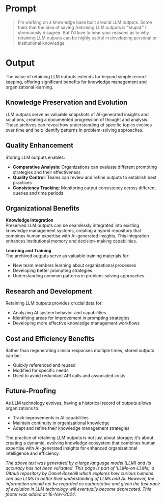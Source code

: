 # Prompt

> I'm working on a knowledge base built around LLM outputs. Some think that the idea of saving /retaining LLM outputs is "stupid." I strenuously disagree. But I'd love to hear your reasons as to why retaining LLM outputs can be highly useful in developing personal or institutional knowledge

# Output

The value of retaining LLM outputs extends far beyond simple record-keeping, offering significant benefits for knowledge management and organizational learning.

## Knowledge Preservation and Evolution

LLM outputs serve as valuable snapshots of AI-generated insights and solutions, creating a documented progression of thought and analysis. These archives can reveal how understanding of specific topics evolves over time and help identify patterns in problem-solving approaches.

## Quality Enhancement

Storing LLM outputs enables:

- **Comparative Analysis**: Organizations can evaluate different prompting strategies and their effectiveness
- **Quality Control**: Teams can review and refine outputs to establish best practices
- **Consistency Tracking**: Monitoring output consistency across different queries and time periods

## Organizational Benefits

**Knowledge Integration**\
Preserved LLM outputs can be seamlessly integrated into existing knowledge management systems, creating a hybrid repository that combines human expertise with AI-generated insights. This integration enhances institutional memory and decision-making capabilities.

**Learning and Training**\
The archived outputs serve as valuable training materials for:

- New team members learning about organizational processes
- Developing better prompting strategies
- Understanding common patterns in problem-solving approaches

## Research and Development

Retaining LLM outputs provides crucial data for:

- Analyzing AI system behavior and capabilities
- Identifying areas for improvement in prompting strategies
- Developing more effective knowledge management workflows

## Cost and Efficiency Benefits

Rather than regenerating similar responses multiple times, stored outputs can be:

- Quickly referenced and reused
- Modified for specific needs
- Used to avoid redundant API calls and associated costs

## Future-Proofing

As LLM technology evolves, having a historical record of outputs allows organizations to:

- Track improvements in AI capabilities
- Maintain continuity in organizational knowledge
- Adapt and refine their knowledge management strategies

The practice of retaining LLM outputs is not just about storage; it's about creating a dynamic, evolving knowledge ecosystem that combines human expertise with AI-generated insights for enhanced organizational intelligence and efficiency.

*The above text was generated by a large language model (LLM) and its accuracy has not been validated. This page is part of 'LLMs-on-LLMs,' a Github repository by Daniel Rosehill which explores how curious humans can use LLMs to better their understanding of LLMs and AI. However, the information should not be regarded as authoritative and given the fast pace of evolution in LLM technology will eventually become deprecated. This footer was added at 16-Nov-2024.*



